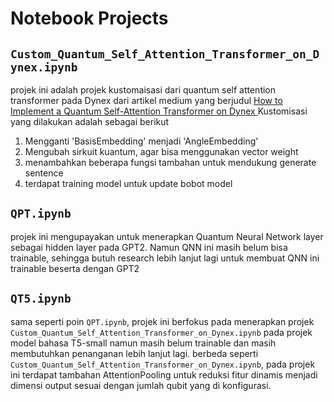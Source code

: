 # Notebook Projects

## `Custom_Quantum_Self_Attention_Transformer_on_Dynex.ipynb`
projek ini adalah projek kustomaisasi dari quantum self attention transformer pada Dynex dari artikel medium yang berjudul [ How to Implement a Quantum Self-Attention Transformer on Dynex ](https://medium.com/@dynexcoin/how-to-implement-a-quantum-self-attention-transformer-on-dynex-4c3c72e03eea) Kustomisasi yang dilakukan adalah sebagai berikut

1. Mengganti 'BasisEmbedding' menjadi 'AngleEmbedding'
2. Mengubah sirkuit kuantum, agar bisa menggunakan vector weight
3. menambahkan beberapa fungsi tambahan untuk mendukung generate sentence
4. terdapat training model untuk update bobot model

## `QPT.ipynb`
projek ini mengupayakan untuk menerapkan Quantum Neural Network layer sebagai hidden layer pada GPT2. Namun QNN ini masih belum bisa trainable, sehingga butuh research lebih lanjut lagi untuk membuat QNN ini trainable beserta dengan GPT2

## `QT5.ipynb`
sama seperti poin `QPT.ipynb`, projek ini berfokus pada menerapkan projek `Custom_Quantum_Self_Attention_Transformer_on_Dynex.ipynb` pada projek model bahasa T5-small namun masih belum trainable dan masih membutuhkan penanganan lebih lanjut lagi. berbeda seperti `Custom_Quantum_Self_Attention_Transformer_on_Dynex.ipynb`, pada projek ini terdapat tambahan AttentionPooling untuk reduksi fitur dinamis menjadi dimensi output sesuai dengan jumlah qubit yang di konfigurasi. 